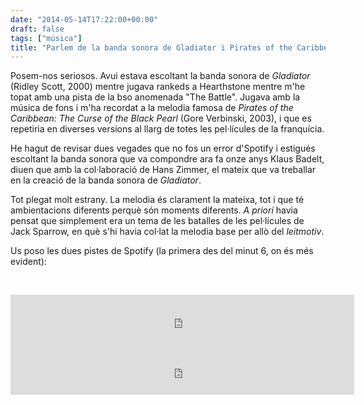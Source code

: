 ```yaml
---
date: "2014-05-14T17:22:00+00:00"
draft: false
tags: ["música"]
title: "Parlem de la banda sonora de Gladiator i Pirates of the Caribbean"
---
```

Posem-nos seriosos. Avui estava escoltant la banda sonora de *Gladiator* (Ridley Scott, 2000) mentre jugava rankeds a Hearthstone mentre m'he topat amb una pista de la bso anomenada "The Battle". Jugava amb la música de fons i m'ha recordat a la melodia famosa de *Pirates of the Caribbean: The Curse of the Black Pearl* (Gore Verbinski, 2003), i que es repetiria en diverses versions al llarg de totes les pel·lícules de la franquícia. 

He hagut de revisar dues vegades que no fos un error d'Spotify i estigués escoltant la banda sonora que va compondre ara fa onze anys Klaus Badelt, diuen que amb la col·laboració de Hans Zimmer, el mateix que va treballar en la creació de la banda sonora de *Gladiator*.

Tot plegat molt estrany. La melodia és clarament la mateixa, tot i que té ambientacions diferents perquè són moments diferents. *A priori* havia pensat que simplement era un tema de les batalles de les pel·lícules de Jack Sparrow, en què s'hi havia col·lat la melodia base per allò del *leitmotiv*. 

Us poso les dues pistes de Spotify (la primera des del minut 6, on és més evident):

<p>&nbsp;</p>

<iframe src="https://embed.spotify.com/?uri=spotify:track:4eLFVhfLeNBpDeXkuDmmA5" width="550" height="80" frameborder="0" allowtransparency="true"></iframe>

<iframe src="https://embed.spotify.com/?uri=spotify:track:4AD2dterIUjNt1LFNI9Bvi" width="550" height="80" frameborder="0" allowtransparency="true"></iframe>

